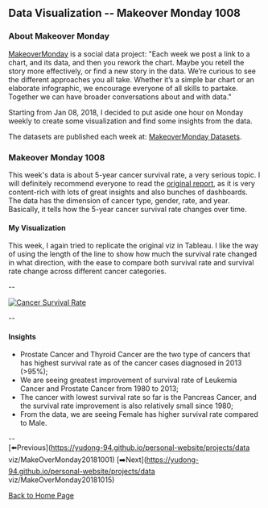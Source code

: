 <head>
  <!-- Global site tag (gtag.js) - Google Analytics -->
<script async src="https://www.googletagmanager.com/gtag/js?id=UA-112502179-1"></script>
<script>
  window.dataLayer = window.dataLayer || [];
  function gtag(){dataLayer.push(arguments);}
  gtag('js', new Date());

  gtag('config', 'UA-112502179-1');
</script>
</head>


## Data Visualization -- Makeover Monday 1008

### About Makeover Monday

[MakeoverMonday](http://www.makeovermonday.co.uk/) is a social data project:
"Each week we post a link to a chart, and its data, and then you rework the chart.
Maybe you retell the story more effectively, or find a new story in the data.
We’re curious to see the different approaches you all take. Whether it’s a simple bar chart or an elaborate infographic, we encourage everyone of all skills to partake.
Together we can have broader conversations about and with data."

Starting from Jan 08, 2018, I decided to put aside one hour on Monday weekly to create some visualization and find some insights from the data.

The datasets are published each week at: [MakeoverMonday Datasets](http://www.makeovermonday.co.uk/data/).

### Makeover Monday 1008

This week's data is about 5-year cancer survival rate, a very serious topic. I will definitely recommend everyone to read the [original report](https://ourworldindata.org/cancer), as it is very content-rich with lots of great insights and also bunches of dashboards.  
The data has the dimension of cancer type, gender, rate, and year. Basically, it tells how the 5-year cancer survival rate changes over time.  

#### My Visualization

This week, I again tried to replicate the original viz in Tableau. I like the way of using the length of the line to show how much the survival rate changed in what direction, with the ease to compare both survival rate and survival rate change across different cancer categories.    


--  
<div class='tableauPlaceholder' id='viz1539048615249' style='position: relative'>
<noscript><a href='#'>
  <img alt='Cancer Survival Rate ' src='https:&#47;&#47;public.tableau.com&#47;static&#47;images&#47;Ma&#47;MakeOverMonday1008&#47;CancerSurvivalRate&#47;1_rss.png' style='border: none' />
</a></noscript>
<object class='tableauViz'  style='display:none;'>
  <param name='host_url' value='https%3A%2F%2Fpublic.tableau.com%2F' />
  <param name='embed_code_version' value='3' />
  <param name='site_root' value='' />
  <param name='name' value='MakeOverMonday1008&#47;CancerSurvivalRate' />
  <param name='tabs' value='no' />
  <param name='toolbar' value='yes' />
  <param name='static_image' value='https:&#47;&#47;public.tableau.com&#47;static&#47;images&#47;Ma&#47;MakeOverMonday1008&#47;CancerSurvivalRate&#47;1.png' />
  <param name='animate_transition' value='yes' />
  <param name='display_static_image' value='yes' />
  <param name='display_spinner' value='yes' />
  <param name='display_overlay' value='yes' />
  <param name='display_count' value='yes' />
</object></div>          
<script type='text/javascript'>           
  var divElement = document.getElementById('viz1539048615249');    
  var vizElement = divElement.getElementsByTagName('object')[0];     
  vizElement.style.width='800px';vizElement.style.height='827px';        
  var scriptElement = document.createElement('script');           
  scriptElement.src = 'https://public.tableau.com/javascripts/api/viz_v1.js';        
  vizElement.parentNode.insertBefore(scriptElement, vizElement);            
</script>  


--  

#### Insights
* Prostate Cancer and Thyroid Cancer are the two type of cancers that has highest survival rate as of the cancer cases diagnosed in 2013 (>95%);  
* We are seeing greatest improvement of survival rate of Leukemia Cancer and Prostate Cancer from 1980 to 2013;  
* The cancer with lowest survival rate so far is the Pancreas Cancer, and the survival rate improvement is also relatively small since 1980;  
* From the data, we are seeing Female has higher survival rate compared to Male.  


--  
[⬅️Previous](https://yudong-94.github.io/personal-website/projects/data viz/MakeOverMonday20181001) [➡️Next](https://yudong-94.github.io/personal-website/projects/data viz/MakeOverMonday20181015)  

[Back to Home Page](https://yudong-94.github.io/personal-website/)
